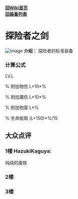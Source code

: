 [**回Wiki首页**](../README.md)   
[**回装备列表**](index.md)
# 探险者之剑
![image](https://user-images.githubusercontent.com/35645329/193932268-917bb56c-5124-4f22-a2f8-0bd60e49be65.png) **介绍：** 探险者的标准装备   
### 计算公式
LV.L   

% 附加物伤 L\*10\*%   

% 附加魔伤 L\*10\*%   

% 附加物穿 L\*%   

% 生命偷取 (L+150)\*%/15

## 大众点评
### 1楼 HazukiKaguya: 
纯纯的废铁
### 2楼 

### 3楼 
